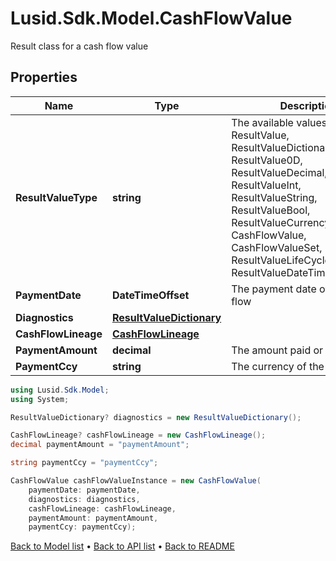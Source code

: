 # Lusid.Sdk.Model.CashFlowValue
Result class for a cash flow value

## Properties

Name | Type | Description | Notes
------------ | ------------- | ------------- | -------------
**ResultValueType** | **string** | The available values are: ResultValue, ResultValueDictionary, ResultValue0D, ResultValueDecimal, ResultValueInt, ResultValueString, ResultValueBool, ResultValueCurrency, CashFlowValue, CashFlowValueSet, ResultValueLifeCycleEventValue, ResultValueDateTimeOffset | 
**PaymentDate** | **DateTimeOffset** | The payment date of the cash flow | 
**Diagnostics** | [**ResultValueDictionary**](ResultValueDictionary.md) |  | [optional] 
**CashFlowLineage** | [**CashFlowLineage**](CashFlowLineage.md) |  | [optional] 
**PaymentAmount** | **decimal** | The amount paid or received | 
**PaymentCcy** | **string** | The currency of the transaction | 

```csharp
using Lusid.Sdk.Model;
using System;

ResultValueDictionary? diagnostics = new ResultValueDictionary();

CashFlowLineage? cashFlowLineage = new CashFlowLineage();
decimal paymentAmount = "paymentAmount";

string paymentCcy = "paymentCcy";

CashFlowValue cashFlowValueInstance = new CashFlowValue(
    paymentDate: paymentDate,
    diagnostics: diagnostics,
    cashFlowLineage: cashFlowLineage,
    paymentAmount: paymentAmount,
    paymentCcy: paymentCcy);
```

[Back to Model list](../README.md#documentation-for-models) &#8226; [Back to API list](../README.md#documentation-for-api-endpoints) &#8226; [Back to README](../README.md)
